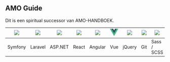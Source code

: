 ## AMO Guide

Dit is een spiritual successor van AMO-HANDBOEK.

<p align="center">

| <img src="https://symfony.com/logos/symfony_black_03.svg" width="35"> | <img src="https://raw.githubusercontent.com/laravel/art/master/logo-mark/5%20svg/3%20rgb/1%20Full%20Color/laravel-mark-rgb-red.svg" width="35"> | <img src="https://raw.githubusercontent.com/dotnet/brand/main/logo/dotnet-logo.svg" width="35"> | <img src="https://raw.githubusercontent.com/reactjs/reactjs.org/main/src/icons/logo.svg" width="35"> | <img src="https://angular.io/assets/images/logos/angular/angular.svg" width="35"> | <img src="https://raw.githubusercontent.com/vuejs/art/9f8ee218d32b52c2d150212f22798a7a61689361/logo.svg" width="35"> | <img src="https://upload.wikimedia.org/wikipedia/commons/f/fd/JQuery-Logo.svg" width="35"> | <img src="https://git-scm.com/images/logos/downloads/Git-Icon-1788C.png" width="35">|<img src="https://sass-lang.com/assets/img/styleguide/color-1c4aab2b.png" width="35"> | <img src="https://upload.wikimedia.org/wikipedia/commons/8/81/LESS_Logo.svg" width="35">|
|---|---|---|---|---|---|---|---|---|---|
| Symfony | Laravel | ASP.NET | React | Angular | Vue | jQuery | Git | Sass / SCSS | Less |

</p>
